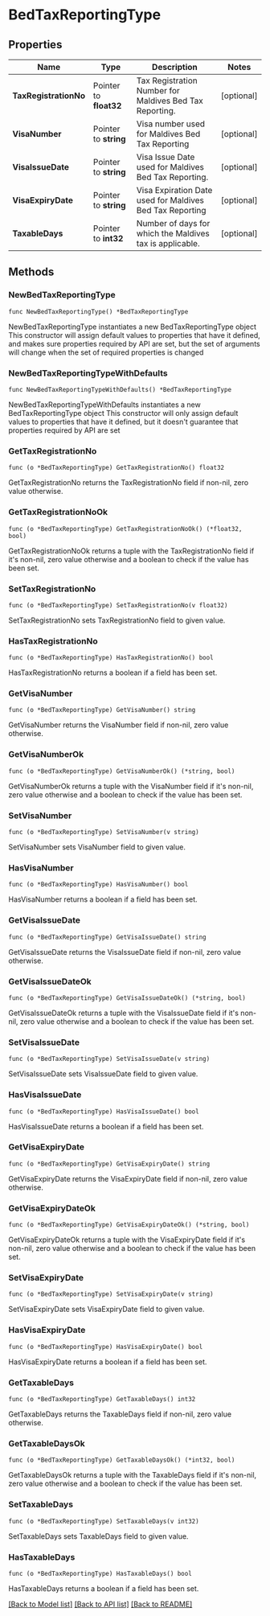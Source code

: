 # BedTaxReportingType

## Properties

Name | Type | Description | Notes
------------ | ------------- | ------------- | -------------
**TaxRegistrationNo** | Pointer to **float32** | Tax Registration Number for Maldives Bed Tax Reporting. | [optional] 
**VisaNumber** | Pointer to **string** | Visa number used for Maldives Bed Tax Reporting | [optional] 
**VisaIssueDate** | Pointer to **string** | Visa Issue Date used for Maldives Bed Tax Reporting. | [optional] 
**VisaExpiryDate** | Pointer to **string** | Visa Expiration Date used for Maldives Bed Tax Reporting | [optional] 
**TaxableDays** | Pointer to **int32** | Number of days for which the Maldives tax is applicable. | [optional] 

## Methods

### NewBedTaxReportingType

`func NewBedTaxReportingType() *BedTaxReportingType`

NewBedTaxReportingType instantiates a new BedTaxReportingType object
This constructor will assign default values to properties that have it defined,
and makes sure properties required by API are set, but the set of arguments
will change when the set of required properties is changed

### NewBedTaxReportingTypeWithDefaults

`func NewBedTaxReportingTypeWithDefaults() *BedTaxReportingType`

NewBedTaxReportingTypeWithDefaults instantiates a new BedTaxReportingType object
This constructor will only assign default values to properties that have it defined,
but it doesn't guarantee that properties required by API are set

### GetTaxRegistrationNo

`func (o *BedTaxReportingType) GetTaxRegistrationNo() float32`

GetTaxRegistrationNo returns the TaxRegistrationNo field if non-nil, zero value otherwise.

### GetTaxRegistrationNoOk

`func (o *BedTaxReportingType) GetTaxRegistrationNoOk() (*float32, bool)`

GetTaxRegistrationNoOk returns a tuple with the TaxRegistrationNo field if it's non-nil, zero value otherwise
and a boolean to check if the value has been set.

### SetTaxRegistrationNo

`func (o *BedTaxReportingType) SetTaxRegistrationNo(v float32)`

SetTaxRegistrationNo sets TaxRegistrationNo field to given value.

### HasTaxRegistrationNo

`func (o *BedTaxReportingType) HasTaxRegistrationNo() bool`

HasTaxRegistrationNo returns a boolean if a field has been set.

### GetVisaNumber

`func (o *BedTaxReportingType) GetVisaNumber() string`

GetVisaNumber returns the VisaNumber field if non-nil, zero value otherwise.

### GetVisaNumberOk

`func (o *BedTaxReportingType) GetVisaNumberOk() (*string, bool)`

GetVisaNumberOk returns a tuple with the VisaNumber field if it's non-nil, zero value otherwise
and a boolean to check if the value has been set.

### SetVisaNumber

`func (o *BedTaxReportingType) SetVisaNumber(v string)`

SetVisaNumber sets VisaNumber field to given value.

### HasVisaNumber

`func (o *BedTaxReportingType) HasVisaNumber() bool`

HasVisaNumber returns a boolean if a field has been set.

### GetVisaIssueDate

`func (o *BedTaxReportingType) GetVisaIssueDate() string`

GetVisaIssueDate returns the VisaIssueDate field if non-nil, zero value otherwise.

### GetVisaIssueDateOk

`func (o *BedTaxReportingType) GetVisaIssueDateOk() (*string, bool)`

GetVisaIssueDateOk returns a tuple with the VisaIssueDate field if it's non-nil, zero value otherwise
and a boolean to check if the value has been set.

### SetVisaIssueDate

`func (o *BedTaxReportingType) SetVisaIssueDate(v string)`

SetVisaIssueDate sets VisaIssueDate field to given value.

### HasVisaIssueDate

`func (o *BedTaxReportingType) HasVisaIssueDate() bool`

HasVisaIssueDate returns a boolean if a field has been set.

### GetVisaExpiryDate

`func (o *BedTaxReportingType) GetVisaExpiryDate() string`

GetVisaExpiryDate returns the VisaExpiryDate field if non-nil, zero value otherwise.

### GetVisaExpiryDateOk

`func (o *BedTaxReportingType) GetVisaExpiryDateOk() (*string, bool)`

GetVisaExpiryDateOk returns a tuple with the VisaExpiryDate field if it's non-nil, zero value otherwise
and a boolean to check if the value has been set.

### SetVisaExpiryDate

`func (o *BedTaxReportingType) SetVisaExpiryDate(v string)`

SetVisaExpiryDate sets VisaExpiryDate field to given value.

### HasVisaExpiryDate

`func (o *BedTaxReportingType) HasVisaExpiryDate() bool`

HasVisaExpiryDate returns a boolean if a field has been set.

### GetTaxableDays

`func (o *BedTaxReportingType) GetTaxableDays() int32`

GetTaxableDays returns the TaxableDays field if non-nil, zero value otherwise.

### GetTaxableDaysOk

`func (o *BedTaxReportingType) GetTaxableDaysOk() (*int32, bool)`

GetTaxableDaysOk returns a tuple with the TaxableDays field if it's non-nil, zero value otherwise
and a boolean to check if the value has been set.

### SetTaxableDays

`func (o *BedTaxReportingType) SetTaxableDays(v int32)`

SetTaxableDays sets TaxableDays field to given value.

### HasTaxableDays

`func (o *BedTaxReportingType) HasTaxableDays() bool`

HasTaxableDays returns a boolean if a field has been set.


[[Back to Model list]](../README.md#documentation-for-models) [[Back to API list]](../README.md#documentation-for-api-endpoints) [[Back to README]](../README.md)



